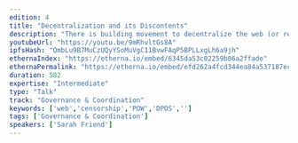 ```yaml
---
edition: 4
title: "Decentralization and its Discontents"
description: "There is building movement to decentralize the web (or re-decentralize the web), and Ethereum plays a particularly significant role.  Communities that engage with these technologies often frame decentralization as a moral good in and of itself - but to what extent has this claim been validated? We'll consider examples where censorship resistant networks are used to host content that is morally repugnant to their maintainers, at times when centralized networks are cracking down (stormfront.eth vs blacklisting by dns providers), cases where there is disagreement about what constitutes decentralization at all (POW vs DPoS), and seeming technical challenges that block decentralization (scalability and performance). The concept of decentralization appears, at least on the surface, to be the enemy of specialization - but yet the networks we hope to build are the product of specialized knowledge. Can we decentralize the building of decentralized networks themselves? Ultimately, I hope to make the point that decentralization without governance has few, if any, inherent moral qualities, and that we must consistently and intentionally consider not only how, but why and for whom, we decentralize."
youtubeUrl: "https://youtu.be/9mRhvltGs8A"
ipfsHash: "QmbLu9B7MuCzUQyYSoMuVgC11BvwFAqP5BPLLxgLh6a9jh"
ethernaIndex: "https://etherna.io/embed/6345da53c02259b06a2ffade"
ethernaPermalink: "https://etherna.io/embed/efd262a4fcd344ea84a537187ec5171829a04ee777e3df16d28a95b344a850af"
duration: 582
expertise: "Intermediate"
type: "Talk"
track: "Governance & Coordination"
keywords: ['web','censorship','POW','DPOS','']
tags: ['Governance & Coordination']
speakers: ['Sarah Friend']
---
```

